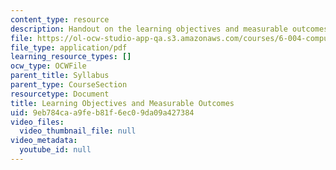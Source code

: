 ```yaml
---
content_type: resource
description: Handout on the learning objectives and measurable outcomes of the course.
file: https://ol-ocw-studio-app-qa.s3.amazonaws.com/courses/6-004-computation-structures-spring-2009/9eb784caa9feb81f6ec09da09a427384_MIT6_004s09_syll_objectives.pdf
file_type: application/pdf
learning_resource_types: []
ocw_type: OCWFile
parent_title: Syllabus
parent_type: CourseSection
resourcetype: Document
title: Learning Objectives and Measurable Outcomes
uid: 9eb784ca-a9fe-b81f-6ec0-9da09a427384
video_files:
  video_thumbnail_file: null
video_metadata:
  youtube_id: null
---
```

